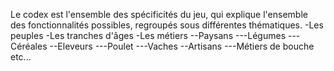 Le codex est l'ensemble des spécificités du jeu, qui explique l'ensemble des fonctionnalités possibles, regroupés sous différentes thématiques.
-Les peuples
-Les tranches d'âges
-Les métiers
--Paysans
---Légumes
---Céréales
--Eleveurs
---Poulet
---Vaches
--Artisans
---Métiers de bouche
etc...